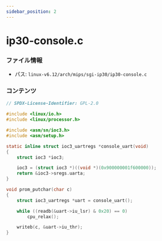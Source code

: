 ```yaml
---
sidebar_position: 2
---
```

# ip30-console.c

### ファイル情報

- パス: `linux-v6.12/arch/mips/sgi-ip30/ip30-console.c`

### コンテンツ

```c
// SPDX-License-Identifier: GPL-2.0

#include <linux/io.h>
#include <linux/processor.h>

#include <asm/sn/ioc3.h>
#include <asm/setup.h>

static inline struct ioc3_uartregs *console_uart(void)
{
	struct ioc3 *ioc3;

	ioc3 = (struct ioc3 *)((void *)(0x900000001f600000));
	return &ioc3->sregs.uarta;
}

void prom_putchar(char c)
{
	struct ioc3_uartregs *uart = console_uart();

	while ((readb(&uart->iu_lsr) & 0x20) == 0)
		cpu_relax();

	writeb(c, &uart->iu_thr);
}

```
